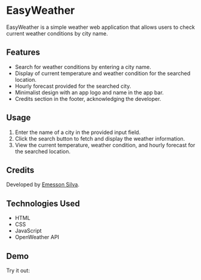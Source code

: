 # EasyWeather

EasyWeather is a simple weather web application that allows users to check current weather conditions by city name.

## Features

- Search for weather conditions by entering a city name.
- Display of current temperature and weather condition for the searched location.
- Hourly forecast provided for the searched city.
- Minimalist design with an app logo and name in the app bar.
- Credits section in the footer, acknowledging the developer.

## Usage

1. Enter the name of a city in the provided input field.
2. Click the search button to fetch and display the weather information.
3. View the current temperature, weather condition, and hourly forecast for the searched location.

## Credits

Developed by [Emesson Silva](https://github.com/emessonSilva/).

## Technologies Used

- HTML
- CSS
- JavaScript
- OpenWeather API

## Demo

Try it out: 



